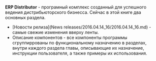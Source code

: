 **ERP Distributor** - програмный комплекс созданный для успешного ведения дистрибьюторского бизнесса. Сейчас в этой книге два основных раздела.
- [Новости релиза](News releases/2016.04.14_16/2016.04.14_16.md) - самые свежие изменения вверху ленты.
- Описание компонентов - все компоненты программы сгруппиррованы по функциональному
назначению в разделах, внутри каждого раздела главы, описывающие их назначение, инструкции пользователя, а также примеры их использования.
